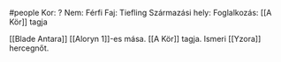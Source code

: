 #people
Kor: ?
Nem: Férfi
Faj: Tiefling
Származási hely:
Foglalkozás: [[A Kör]] tagja

[[Blade Antara]] [[Aloryn 1]]-es mása. [[A Kör]] tagja. Ismeri [[Yzora]] hercegnőt.